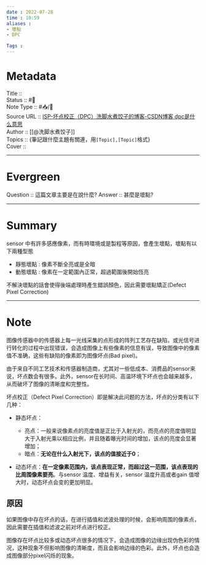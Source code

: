 ```yaml
---
date : 2022-07-28
time : 10:59
aliases :
- 壞點
- DPC

Tags : 
---
```

# Metadata
Title :: <br>
Status :: #🌱 <br>
Note Type :: #📥/📰<br>
Source URL :: [ISP-坏点校正（DPC）洗脚水煮饺子的博客-CSDN博客 dpc是什么意思](https://blog.csdn.net/xiaoyouck/article/details/73134846)<br>
Author :: [[@洗脚水煮饺子]]<br>
Topics :: {筆記跟什麼主題有關連，用`[Topic],[Topic]`格式}<br>
Cover ::

---
# Evergreen
Question :: 這篇文章主要是在說什麼?
Answer :: 甚麼是壞點?

---

# Summary
sensor 中有許多感應像素，而有時環境或是製程等原因，會產生壞點，壞點有以下兩種型態
- 靜態壞點 : 像素不斷全亮或是全暗
- 動態壞點 : 像素在一定範圍內正常，超過範圍後開始恆亮

不解決壞點的話會使得後端處理時產生錯誤顏色，因此需要壞點矯正(Defect Pixel Correction)

---

# Note

图像传感器中的传感器上每一光线采集的点形成的阵列工艺存在缺陷，或光信号进行转化的过程中出现错误，会造成图像上有些像素的信息有误，导致图像中的像素值不准确，这些有缺陷的像素即为图像坏点(Bad pixel)。

由于来自不同工艺技术和传感器制造商，尤其对一些低成本、消费品的sensor来说，坏点数会有很多。此外，sensor在长时间、高温环境下坏点也会越来越多，从而破坏了图像的清晰度和完整性。

坏点校正（Defect Pixel Correction）即是解决此问题的方法，坏点的分类有以下几种：

-   静态坏点：
    -   亮点：一般来说像素点的亮度值是正比于入射光的，而亮点的亮度值明显大于入射光乘以相应比例，并且随着曝光时间的增加，该点的亮度会显著增加；
    -   暗点：**无论在什么入射光下，该点的值接近于0**；

-   动态坏点：**在一定像素范围内，该点表现正常，而超过这一范围，该点表现的比周围像素要亮**。与sensor 温度、增益有关，sensor 温度升高或者gain 值增大时，动态坏点会变的更加明显。

## 原因

如果图像中存在坏点的话，在进行插值和滤波处理的时候，会影响周围的像素点，因此需要在插值和滤波之前对坏点进行校正。

图像存在坏点比较多或动态坏点很多的情况下，会造成图像的边缘出现伪色彩的情况，这种现象不但影响图像的清晰度，而且会影响边缘的色彩。此外，坏点也会造成图像部分pixel闪烁的现象。